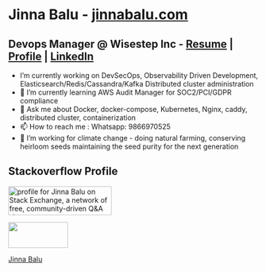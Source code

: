 # Jinna Balu  - [jinnabalu.com](https://jinnabalu.com/)

## Devops Manager @ Wisestep Inc - [Resume](https://jinnabalu.com/resume/) | [Profile](https://jinnabalu.com/) | [LinkedIn](https://www.linkedin.com/in/jinna-balu-20368995/)


-  I’m currently working on DevSecOps, Observability Driven Development, Elasticsearch/Redis/Cassandra/Kafka Distributed cluster administration
- 🌱 I’m currently learning AWS Audit Manager for SOC2/PCI/GDPR compliance
- 💬 Ask me about Docker, docker-compose, Kubernetes, Nginx, caddy, distributed cluster, containerization
- 📫 How to reach me : Whatsapp: 9866970525
- 🌱 I’m working for climate change - doing natural farming, conserving heirloom seeds maintaining the seed purity for the next generation




## Stackoverflow Profile

<a href="https://stackexchange.com/users/5468915"><img src="https://stackexchange.com/users/flair/5468915.png" width="208" height="58" alt="profile for Jinna Balu on Stack Exchange, a network of free, community-driven Q&amp;A sites" title="profile for Jinna Balu on Stack Exchange, a network of free, community-driven Q&amp;A sites"></a>

<a href="https://www.teacheron.com/tutor-profile/48qN?r=48qN" target="_blank" style="display: inline-block;"><img src="https://www.teacheron.com/resources/assets/img/badges/viewMyProfile.png" style="width: 120px !important; height: 52px !important"></a>

<div class="badge-base LI-profile-badge" data-locale="en_US" data-size="medium" data-theme="dark" data-type="HORIZONTAL" data-vanity="jinna-balu-20368995" data-version="v1"><a class="badge-base__link LI-simple-link" href="https://in.linkedin.com/in/jinna-balu-20368995?trk=profile-badge">Jinna Balu</a></div>
              

